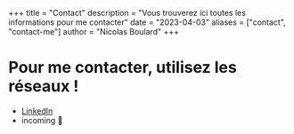 +++
title = "Contact"
description = "Vous trouverez ici toutes les informations pour me contacter"
date = "2023-04-03"
aliases = ["contact", "contact-me"]
author = "Nicolas Boulard"
+++

# Pour me contacter, utilisez les réseaux !

* [LinkedIn](https://www.linkedin.com/in/nicolas-boulard/)
* incoming 🚀 